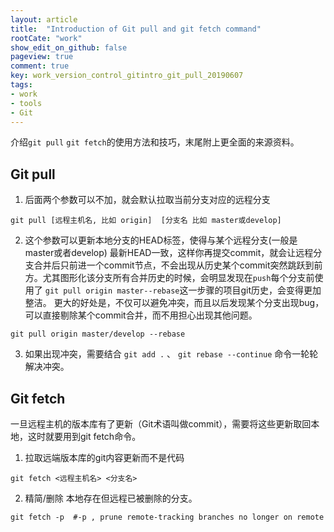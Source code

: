 ```yaml
---
layout: article
title:  "Introduction of Git pull and git fetch command"
rootCate: "work"
show_edit_on_github: false
pageview: true
comment: true
key: work_version_control_gitintro_git_pull_20190607
tags:
- work
- tools
- Git
---
```


介绍`git pull` `git fetch`的使用方法和技巧，末尾附上更全面的来源资料。

<!---more--->

## Git pull
1. 后面两个参数可以不加，就会默认拉取当前分支对应的远程分支
```
git pull [远程主机名, 比如 origin]  [分支名 比如 master或develop]  
```
2. 这个参数可以更新本地分支的HEAD标签，使得与某个远程分支(一般是master或者develop) 最新HEAD一致，这样你再提交commit，就会让远程分支合并后只前进一个commit节点，不会出现从历史某个commit突然跳跃到前方。尤其图形化该分支所有合并历史的时候，会明显发现在`push`每个分支前使用了 `git pull origin master--rebase`这一步骤的项目git历史，会变得更加整洁。  更大的好处是，不仅可以避免冲突，而且以后发现某个分支出现bug，可以直接剔除某个commit合并，而不用担心出现其他问题。
```
git pull origin master/develop --rebase   
```
3. 如果出现冲突，需要结合 `git add .` 、 `git rebase --continue` 命令一轮轮解决冲突。

## Git fetch
一旦远程主机的版本库有了更新（Git术语叫做commit），需要将这些更新取回本地，这时就要用到git fetch命令。
1. 拉取远端版本库的git内容更新而不是代码
```
git fetch <远程主机名> <分支名>
```

2. 精简/删除 本地存在但远程已被删除的分支。
```
git fetch -p  #-p , prune remote-tracking branches no longer on remote
```